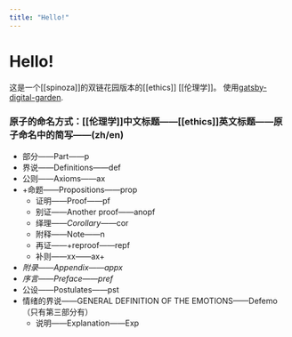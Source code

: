 ```yaml
---
title: "Hello!"
---
```


# Hello!

这是一个[[spinoza]]的双链花园版本的[[ethics]] [[伦理学]]。
使用[gatsby-digital-garden](https://github.com/mathieudutour/gatsby-digital-garden/).

### 原子的命名方式：[[伦理学]]中文标题——[[ethics]]英文标题——原子命名中的简写——(zh/en)
- 部分——Part——p
- 界说——Definitions——def
- 公则——Axioms——ax
- +命题——Propositions——prop
	- 证明——Proof——pf
	- 别证——Another proof——anopf
	- 绎理——_Corollary_——cor
	- 附释——Note——n
	- 再证——+reproof——repf
	- 补则——xx——ax+
- *附录——Appendix——appx*
- *序言——Preface——pref*
- 公设——Postulates——pst
- 情绪的界说——GENERAL DEFINITION OF THE EMOTIONS——Defemo（只有第三部分有）
	- 说明——Explanation——Exp